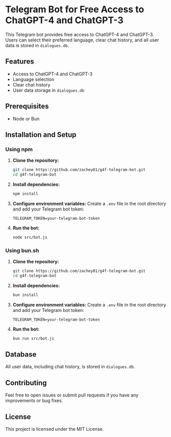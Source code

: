 # Telegram Bot for Free Access to ChatGPT-4 and ChatGPT-3

This Telegram bot provides free access to ChatGPT-4 and ChatGPT-3. Users can select their preferred language, clear chat history, and all user data is stored in `dialogues.db`.

## Features

- Access to ChatGPT-4 and ChatGPT-3
- Language selection
- Clear chat history
- User data storage in `dialogues.db`

## Prerequisites

- Node or Bun

## Installation and Setup

### Using npm

1. **Clone the repository:**

   ```sh
   git clone https://github.com/zachey01/g4f-telegram-bot.git
   cd g4f-telegram-bot
   ```

2. **Install dependencies:**

   ```sh
   npm install
   ```

3. **Configure environment variables:**
   Create a `.env` file in the root directory and add your Telegram bot token:

   ```env
   TELEGRAM_TOKEN=your-telegram-bot-token
   ```

4. **Run the bot:**
   ```sh
   node src/bot.js
   ```

### Using bun.sh

1. **Clone the repository:**

   ```sh
   git clone https://github.com/zachey01/g4f-telegram-bot.git
   cd g4f-telegram-bot
   ```

2. **Install dependencies:**

   ```sh
   bun install
   ```

3. **Configure environment variables:**
   Create a `.env` file in the root directory and add your Telegram bot token:

   ```env
   TELEGRAM_TOKEN=your-telegram-bot-token
   ```

4. **Run the bot:**
   ```sh
   bun run src/bot.js
   ```

## Database

All user data, including chat history, is stored in `dialogues.db`.

## Contributing

Feel free to open issues or submit pull requests if you have any improvements or bug fixes.

## License

This project is licensed under the MIT License.
